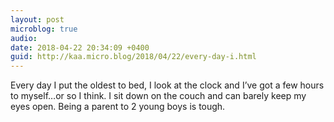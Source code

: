 ```yaml
---
layout: post
microblog: true
audio: 
date: 2018-04-22 20:34:09 +0400
guid: http://kaa.micro.blog/2018/04/22/every-day-i.html
---
```

Every day I put the oldest to bed, I look at the clock and I’ve got a few hours to myself…or so I think. I sit down on the couch and can barely keep my eyes open. Being a parent to 2 young boys is tough.
